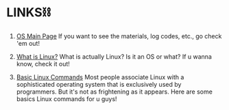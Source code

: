 # LINKS⛓

1. [OS Main Page](https://os.vlsm.org/)
If you want to see the materials, log codes, etc., go check 'em out!

2. [What is Linux?](https://www.linux.com/what-is-linux/)
What is actually Linux? Is it an OS or what? If u wanna know, check it out!

3. [Basic Linux Commands](https://www.hostinger.com/tutorials/linux-commands)
Most people associate Linux with a sophisticated operating system that is 
exclusively used by programmers. But it's not as frightening as it appears.
Here are some basics Linux commands for u guys!


